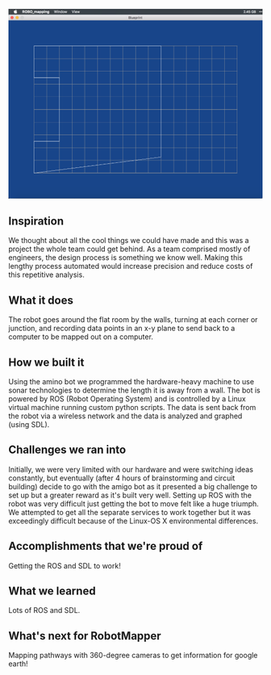 
![Blueprint](https://github.com/BenEmdon/RoboHacks_Mapping/blob/master/Blueprint.png)

## Inspiration
We thought about all the cool things we could have made and this was a project the whole team could get behind. As a team comprised mostly of engineers, the design process is something we know well. Making this lengthy process automated would increase precision and reduce costs of this repetitive analysis.

## What it does
The robot goes around the flat room by the walls, turning at each corner or junction, and recording data points in an x-y plane to send back to a computer to be mapped out on a computer.

## How we built it
Using the amino bot we programmed the hardware-heavy machine to use sonar technologies to determine the length it is away from a wall. The bot is powered by ROS (Robot Operating System) and is controlled by a Linux virtual machine running custom python scripts. The data is sent back from the robot via a wireless network and the data is analyzed and graphed (using SDL). 

## Challenges we ran into
Initially, we were very limited with our hardware and were switching ideas constantly, but eventually (after 4 hours of brainstorming and circuit building) decide to go with the amigo bot as it presented a big challenge to set up but a greater reward as it's built very well. Setting up ROS with the robot was very difficult just getting the bot to move felt like a huge triumph. We attempted to get all the separate services to work together but it was exceedingly difficult because of the Linux-OS X environmental differences.

## Accomplishments that we're proud of
Getting the ROS and SDL to work! 

## What we learned
Lots of ROS and SDL.

## What's next for RobotMapper
Mapping pathways with 360-degree cameras to get information for google earth!